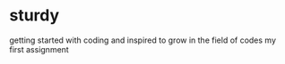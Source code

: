 # sturdy
getting started with coding and inspired to grow in the field of codes
my first assignment 
